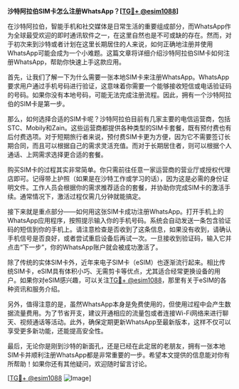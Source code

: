 **沙特阿拉伯SIM卡怎么注册WhatsApp？[[TG💪+ @esim1088](https://t.me/s/esim1088)]**

在沙特阿拉伯，智能手机和社交媒体是日常生活的重要组成部分，而WhatsApp作为全球最受欢迎的即时通讯软件之一，在这里自然也是不可或缺的存在。然而，对于初次来到沙特或者计划在这里长期居住的人来说，如何正确地注册并使用WhatsApp可能会成为一个小难题。这篇文章将详细介绍沙特阿拉伯SIM卡如何注册WhatsApp，帮助你快速上手这款应用。

首先，让我们了解一下为什么需要一张本地SIM卡来注册WhatsApp。WhatsApp要求用户通过手机号码进行验证，这意味着你需要一个能够接收短信或电话验证码的号码。如果你没有本地号码，可能无法完成注册流程。因此，拥有一个沙特阿拉伯的SIM卡是第一步。

那么，如何选择合适的SIM卡呢？沙特阿拉伯目前有几家主要的电信运营商，包括STC、Mobily和Zain。这些运营商都提供各种类型的SIM卡套餐，既有预付费也有后付费选项。对于短期旅行者来说，预付费SIM卡更为方便，因为它不需要签订长期合同，而且可以根据自己的需求灵活充值。而对于长期居住者，则可以根据个人通话、上网需求选择更合适的套餐。

购买SIM卡的过程其实非常简单。你只需前往任意一家运营商的营业厅或授权代理店即可。记得带上护照（如果是在沙特工作或学习的话），因为这是必需的身份证明文件。工作人员会根据你的需求推荐适合的套餐，并协助你完成SIM卡的激活手续。通常情况下，激活过程仅需几分钟就能搞定。

接下来就是重点部分——如何用这张SIM卡成功注册WhatsApp。打开手机上的WhatsApp应用程序，按照提示输入你的手机号码。系统会自动发送一条包含验证码的短信到你的手机上。请注意检查是否收到了这条信息，如果没有收到，请确认手机信号是否良好，或者尝试重启设备后再试一次。一旦接收到验证码，输入它并点击“下一步”，你的WhatsApp账户就会被成功激活了。

除了传统的实体SIM卡外，近年来电子SIM卡（eSIM）也逐渐流行起来。相比传统SIM卡，eSIM具有体积小巧、无需剪卡等优点，尤其适合经常更换设备的用户。如果你对eSIM感兴趣，可以关注[TG💪+ @esim1088](https://t.me/s/esim1088)，那里有关于eSIM的各种资讯和服务介绍。

另外，值得注意的是，虽然WhatsApp本身是免费使用的，但使用过程中会产生数据流量费用。为了节省开支，建议开通相应的流量包或者连接Wi-Fi网络来进行聊天、视频通话等活动。此外，确保定期更新WhatsApp至最新版本，这样不仅可以享受更多新功能，还能提高安全性。

最后，无论你是刚到沙特的新面孔，还是已经在此定居的老朋友，拥有一张本地SIM卡并顺利注册WhatsApp都是非常重要的一步。希望本文提供的信息能对你有所帮助！如果你还有其他疑问，欢迎随时留言讨论。

[[TG💪+ @esim1088](https://t.me/s/esim1088) ![Image](https://i.postimg.cc/4NQfJmqS/Snipaste-2025-05-13-00-14-12.png)]